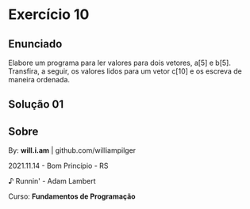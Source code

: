 # Exercício 10

## Enunciado

Elabore um programa para ler valores para dois vetores, a[5] e b[5]. Transfira, a seguir, os valores lidos para um vetor c[10] e os escreva de maneira ordenada.

## Solução 01

<!--
Neste exercício temos duas grandes maneira de fazer isso. A primeira é a utilização de loops e a ordenação "manual" dos valores, já na **Solução 2** veremos como utilizar funções (ou métodos) do python para facilitar este processo.

```py

n = 5#número de valores a ser preenchido por vetor

#Coleta dos valores
a = []
for i in range(n):
    a.append(float(input(f"Digite o {i+1}º valor para o vetor a: ").replace(',','.')))
b = []
for i in range(n):
    b.append(float(input(f"Digite o {i+1}º valor para o vetor b: ").replace(',','.')))

#Criação de C
c = []
for i in range(n): #existem N outras formas de fazer isso, e assim só é possível por A e B terem o mesmo tamanho
    c.append(a[i])
    c.append(b[i])

#Ordenar e printar
for i in range(n * 2):
    for j in range(n * 2):
        if( c[i] < c[j]):
            aux = c[i]
            c[i] = c[j]
            c[j] = aux

print(f"O vetor ordenado é:\n {c}")

```

## Solução 2

```py

n = 5

#Coleta de dados
a = []
for i in range(n):
    a.append(float(input(f"Digite o {i+1}º valor para o vetor a: ").replace(',','.')))
b = []
for i in range(n):
    b.append(float(input(f"Digite o {i+1}º valor para o vetor b: ").replace(',','.')))

#Criação de C
c = []
for i in range(n):
    c.append(a[i])
    c.append(b[i])

#Ordenar e printar
print("O vetor ordenado é:")
print(sorted(c))

```
-->

## Sobre

By: **will.i.am** | github.com/williampilger

2021.11.14 - Bom Princípio - RS

♪ Runnin' - Adam Lambert

Curso: **Fundamentos de Programação**
